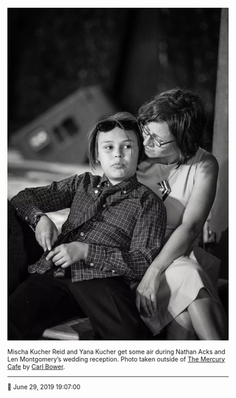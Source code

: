![Mischa Kucher Reid and Yana Kucher get some air](assets/3dd0e0caf1fd6943d03c7186a73c5476.webp)

Mischa Kucher Reid and Yana Kucher get some air during Nathan Acks and Len Montgomery’s wedding reception. Photo taken outside of [The Mercury Cafe](http://mercurycafe.com/) by [Carl Bower](http://carlbowerphotos.com/).

- - - -

📅 June 29, 2019 19:07:00
